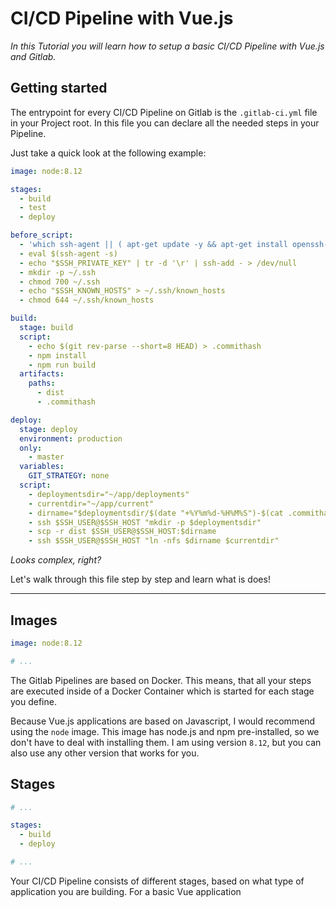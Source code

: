 <script>
    export default {
        meta: {
            title: 'CI/CD Pipeline with Vue.js',
            description: 'Learn how to set up a CI/CD Pipeline for a basic Vue.js application.',
        }
    }
</script>

# CI/CD Pipeline with Vue.js
*In this Tutorial you will learn how to setup a basic CI/CD Pipeline with Vue.js and Gitlab.*

## Getting started
The entrypoint for every CI/CD Pipeline on Gitlab is the `.gitlab-ci.yml` file in your Project root. In this file you can declare all the needed steps in your Pipeline.

Just take a quick look at the following example:

```yaml
image: node:8.12

stages:
  - build
  - test
  - deploy

before_script:
  - 'which ssh-agent || ( apt-get update -y && apt-get install openssh-client -y )'
  - eval $(ssh-agent -s)
  - echo "$SSH_PRIVATE_KEY" | tr -d '\r' | ssh-add - > /dev/null
  - mkdir -p ~/.ssh
  - chmod 700 ~/.ssh
  - echo "$SSH_KNOWN_HOSTS" > ~/.ssh/known_hosts
  - chmod 644 ~/.ssh/known_hosts

build:
  stage: build
  script:
    - echo $(git rev-parse --short=8 HEAD) > .commithash
    - npm install
    - npm run build
  artifacts:
    paths:
      - dist
      - .commithash

deploy:
  stage: deploy
  environment: production
  only:
    - master
  variables:
    GIT_STRATEGY: none
  script:
    - deploymentsdir="~/app/deployments"
    - currentdir="~/app/current"
    - dirname="$deploymentsdir/$(date "+%Y%m%d-%H%M%S")-$(cat .commithash)"
    - ssh $SSH_USER@$SSH_HOST "mkdir -p $deploymentsdir"
    - scp -r dist $SSH_USER@$SSH_HOST:$dirname
    - ssh $SSH_USER@$SSH_HOST "ln -nfs $dirname $currentdir"
```

*Looks complex, right?*

Let's walk through this file step by step and learn what is does!

---
## Images
```yaml
image: node:8.12

# ...
```
The Gitlab Pipelines are based on Docker. This means, that all your steps are executed inside of a Docker Container which is started for each stage you define.

Because Vue.js applications are based on Javascript, I would recommend using the `node` image. This image has node.js and npm pre-installed, so we don't have to deal with installing them. I am using version `8.12`, but you can also use any other version that works for you.

## Stages
```yaml
# ...

stages:
  - build
  - deploy

# ...
```
Your CI/CD Pipeline consists of different stages, based on what type of application you are building. For a basic Vue application

